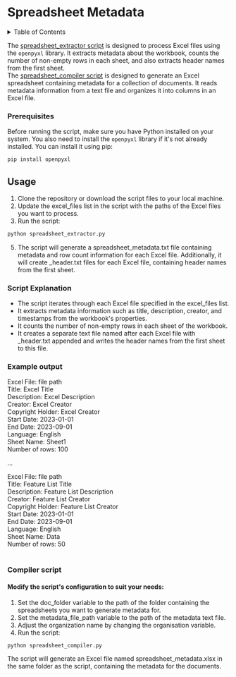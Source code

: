 # Spreadsheet Metadata

<details>

<summary>Table of Contents</summary>

- [Prerequisites](#prerequisites)
- [Usage](#usage)
- [Script Explanation](#script-explanation)
- [Example Output](#example-output)
- [Compiler script](#compiler-script)

</details>

The [spreadsheet_extractor script](https://github.com/a-graziano/ADS_metadata_processing_scripts/blob/main/spreadsheet_metadata/spreadsheet_extractor.py) is designed to process Excel files using the `openpyxl` library. It extracts metadata about the workbook, counts the number of non-empty rows in each sheet, and also extracts header names from the first sheet.<br>
The [spreadsheet_compiler script](https://github.com/a-graziano/ADS_metadata_processing_scripts/blob/main/spreadsheet_metadata/spreadsheet_compiler.py) is designed to generate an Excel spreadsheet containing metadata for a collection of documents. It reads metadata information from a text file and organizes it into columns in an Excel file.

### Prerequisites

Before running the script, make sure you have Python installed on your system. You also need to install the `openpyxl` library if it's not already installed. You can install it using pip:

```bash
pip install openpyxl
```

## Usage
1. Clone the repository or download the script files to your local machine.
2. Update the excel_files list in the script with the paths of the Excel files you want to process.
3. Run the script:
```bash
python spreadsheet_extractor.py
```
5. The script will generate a spreadsheet_metadata.txt file containing metadata and row count information for each Excel file. Additionally, it will create _header.txt files for each Excel file, containing header names from the first sheet.

### Script Explanation
<ul>
<li>The script iterates through each Excel file specified in the excel_files list.</li>
<li>It extracts metadata information such as title, description, creator, and timestamps from the workbook's properties.</li>
<li>It counts the number of non-empty rows in each sheet of the workbook.</li>
<li>It creates a separate text file named after each Excel file with _header.txt appended and writes the header names from the first sheet to this file.</li>
</ul>

### Example output
Excel File: file path</br>
Title: Excel Title</br>
Description: Excel Description</br>
Creator: Excel Creator</br>
Copyright Holder: Excel Creator</br>
Start Date: 2023-01-01</br>
End Date: 2023-09-01</br>
Language: English</br>
Sheet Name: Sheet1</br>
Number of rows: 100</br>

...

Excel File: file path</br>
Title: Feature List Title</br>
Description: Feature List Description</br>
Creator: Feature List Creator</br>
Copyright Holder: Feature List Creator</br>
Start Date: 2023-01-01</br>
End Date: 2023-09-01</br>
Language: English</br>
Sheet Name: Data</br>
Number of rows: 50</br>
</br>

### Compiler script
#### Modify the script's configuration to suit your needs:

1. Set the doc_folder variable to the path of the folder containing the spreadsheets you want to generate metadata for.
2. Set the metadata_file_path variable to the path of the metadata text file.
3. Adjust the organization name by changing the organisation variable.
4. Run the script:

```bash
python spreadsheet_compiler.py
```
The script will generate an Excel file named spreadsheet_metadata.xlsx in the same folder as the script, containing the metadata for the documents.
